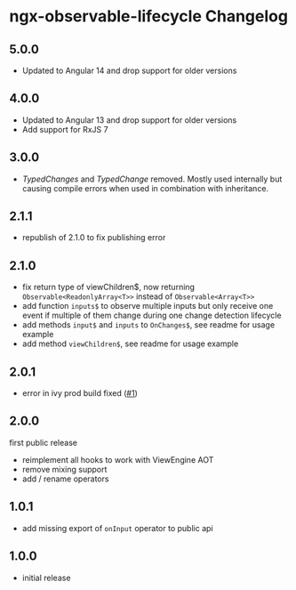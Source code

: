 # ngx-observable-lifecycle Changelog

## 5.0.0

* Updated to Angular 14 and drop support for older versions

## 4.0.0

* Updated to Angular 13 and drop support for older versions
* Add support for RxJS 7

## 3.0.0

* *TypedChanges* and *TypedChange* removed.
  Mostly used internally but causing compile errors when used in combination with inheritance.

## 2.1.1

* republish of 2.1.0 to fix publishing error

## 2.1.0

* fix return type of viewChildren$, now returning ```Observable<ReadonlyArray<T>>``` instead of ```Observable<Array<T>>```
* add function ```inputs$``` to observe multiple inputs but only receive one event if multiple of them change during one change detection lifecycle
* add methods ```input$``` and ```inputs``` to ```OnChanges$```, see readme for usage example
* add method ```viewChildren$```, see readme for usage example

## 2.0.1

* error in ivy prod build fixed ([#1](https://github.com/pdtec/ngx-observable-lifecycle/issues/1))

## 2.0.0

first public release

* reimplement all hooks to work with ViewEngine AOT
* remove mixing support
* add / rename operators

## 1.0.1

* add missing export of ```onInput``` operator to public api

## 1.0.0

* initial release
